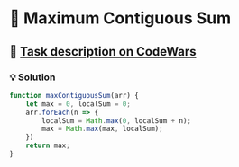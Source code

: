 # 📝 Maximum Contiguous Sum

## 🔗 [Task description on CodeWars](https://www.codewars.com/kata/52f4261c95d6bff39a003096)

### 💡 Solution

```javascript
function maxContiguousSum(arr) {
    let max = 0, localSum = 0;
    arr.forEach(n => {
        localSum = Math.max(0, localSum + n);
        max = Math.max(max, localSum);
    })
    return max;
}
```
